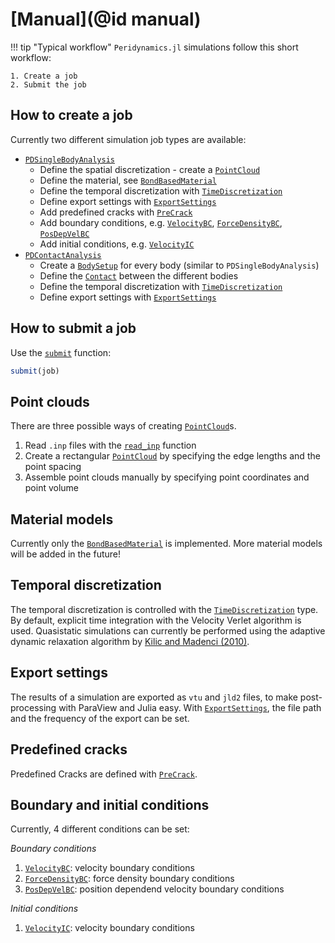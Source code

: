 # [Manual](@id manual)

!!! tip "Typical workflow"
    `Peridynamics.jl` simulations follow this short workflow:

    1. Create a job
    2. Submit the job
   

## How to create a job

Currently two different simulation job types are available:

- [`PDSingleBodyAnalysis`](@ref)
  - Define the spatial discretization - create a [`PointCloud`](@ref)
  - Define the material, see [`BondBasedMaterial`](@ref)
  - Define the temporal discretization with [`TimeDiscretization`](@ref)
  - Define export settings with [`ExportSettings`](@ref)
  - Add predefined cracks with [`PreCrack`](@ref)
  - Add boundary conditions, e.g. [`VelocityBC`](@ref), [`ForceDensityBC`](@ref), [`PosDepVelBC`](@ref)
  - Add initial conditions, e.g. [`VelocityIC`](@ref)
- [`PDContactAnalysis`](@ref)
  - Create a [`BodySetup`](@ref) for every body (similar to `PDSingleBodyAnalysis`)
  - Define the [`Contact`](@ref) between the different bodies
  - Define the temporal discretization with [`TimeDiscretization`](@ref)
  - Define export settings with [`ExportSettings`](@ref)
  

## How to submit a job

Use the [`submit`](@ref) function:  
```julia
submit(job)
```

## Point clouds

There are three possible ways of creating [`PointCloud`](@ref)s.

1. Read `.inp` files with the [`read_inp`](@ref) function
2. Create a rectangular [`PointCloud`](@ref) by specifying the edge lengths and the point spacing
3. Assemble point clouds manually by specifying point coordinates and point volume


## Material models

Currently only the [`BondBasedMaterial`](@ref) is implemented.
More material models will be added in the future!


## Temporal discretization

The temporal discretization is controlled with the [`TimeDiscretization`](@ref) type.
By default, explicit time integration with the Velocity Verlet algorithm is used.
Quasistatic simulations can currently be performed using the adaptive dynamic relaxation algorithm by [Kilic and Madenci (2010)](https://doi.org/10.1016/j.tafmec.2010.08.001).


## Export settings

The results of a simulation are exported as `vtu` and `jld2` files, to make post-processing with ParaView and Julia easy.
With [`ExportSettings`](@ref), the file path and the frequency of the export can be set.


## Predefined cracks

Predefined Cracks are defined with [`PreCrack`](@ref).


## Boundary and initial conditions

Currently, 4 different conditions can be set:

*Boundary conditions*
1. [`VelocityBC`](@ref): velocity boundary conditions
2. [`ForceDensityBC`](@ref): force density boundary conditions
3. [`PosDepVelBC`](@ref): position dependend velocity boundary conditions

*Initial conditions*
1. [`VelocityIC`](@ref): velocity boundary conditions